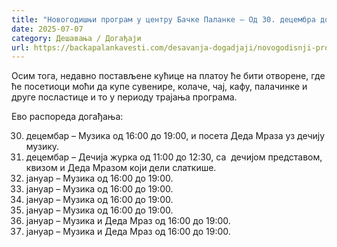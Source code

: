 ```yaml
---
title: "Новогодишњи програм у центру Бачке Паланке – Од 30. децембра до 7. јануара"
date: 2025-07-07
category: Дешавања / Догађаји
url: https://backapalankavesti.com/desavanja-dogadjaji/novogodisnji-program-u-centru-backe-palanke/
---
```


Осим тога, недавно постављене кућице на платоу ће бити отворене, где ће посетиоци моћи да купе сувенире, колаче, чај, кафу, палачинке и друге посластице и то у периоду трајања програма.

Ево распореда догађања:

30. децембар – Музика од 16:00 до 19:00, и посета Деда Мраза уз дечију музику.
31. децембар – Дечија журка од 11:00 до 12:30, са  дечијом представом, квизом и Деда Мразом који дели слаткише.
2. јануар – Музика од 16:00 до 19:00.
3. јануар – Музика од 16:00 до 19:00.
4. јануар – Музика од 16:00 до 19:00.
5. јануар – Музика од 16:00 до 19:00.
6. јануар – Музика и Деда Мраз од 16:00 до 19:00.
7. јануар – Музика и Деда Мраз од 16:00 до 19:00.
